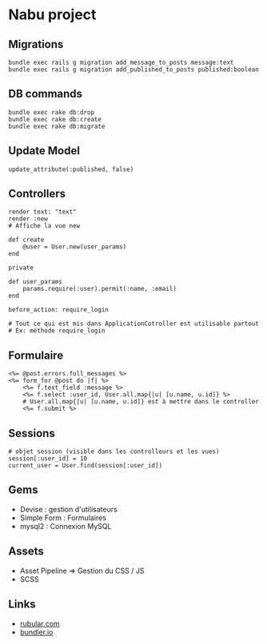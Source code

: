 # Nabu project #

## Migrations ##
    bundle exec rails g migration add_message_to_posts message:text
    bundle exec rails g migration add_published_to_posts published:boolean

## DB commands ##
    bundle exec rake db:drop
    bundle exec rake db:create
    bundle exec rake db:migrate
    
## Update Model ##
    update_attribute(:published, false)
    
## Controllers ##
    render text: "text"
    render :new
    # Affiche la vue new
    
    def create
        @user = User.new(user_params)
    end
    
    private
    
    def user_params
        params.require(:user).permit(:name, :email)
    end
    
    before_action: require_login
    
    # Tout ce qui est mis dans ApplicationCotroller est utilisable partout
    # Ex: méthode require_login
    
## Formulaire ##
    <%= @post.errors.full_messages %>
    <%= form_for @post do |f| %>
        <%= f.text_field :message %>
        <%= f.select :user_id, User.all.map{|u| [u.name, u.id]} %>
        # User.all.map{|u| [u.name, u.id]} est à mettre dans le controller
        <%= f.submit %>

## Sessions ##
    # objet session (visible dans les controlleurs et les vues)
    session[:user_id] = 10
    current_user = User.find(session[:user_id])

## Gems ##
- Devise : gestion d'utilisateurs
- Simple Form : Formulaires
- mysql2 : Connexion MySQL
    
## Assets ##
- Asset Pipeline => Gestion du CSS / JS
- SCSS

## Links ##
- [rubular.com](http://rubular.com)
- [bundler.io](http://bundler.io)